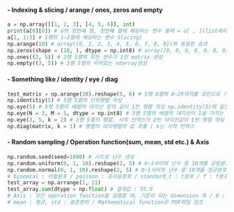 #### - Indexing & slicing / arange / ones, zeros and empty

``````python
a = np.array([[1, 2, 3], [4, 5, 6]], int)
print(a[0][0]) # a의 첫번째 행, 첫번째 열에 해당하는 변수 출력 = a[ , ](list와의 차이점)
a[1, 1:3] # 1행의 1~3열에 해당하는 변수 Slicing]
np.arange(10) # array([0, 1, 2, 3, 4, 5, 6, 7, 8, 9])와 동일한 효과
np.zeros(shape = (10, ), dtype = np.int8) # array([0, 0, 0, 0, 0, 0, 0, 0, 0, 0])
np.ones((2, 5)) # 2행 5열의 모든 변수가 1인 matrix 생성
np.empty((3, 5)) # 3행 5열의 비어있는 ndarray생성
``````

#### - Something like / identity / eye / diag

``````python
test_matrix = np.arange(30).reshape(5, 6) # 5행 6열의 0~29까지를 요인으로 가지는 matrix 생성
np.identitiy(5) # 5행 5열의 단위행렬 작성
np.eye(5) # 5행 5열의 배열의 대각선 항의 값이 1인 행렬 작성 np.identity(5)와 같은 값
np.eye(N = 3, M = 5, dtype = np.int8) # 3행 5열의 배열의 대각선이 1을 가지는 행렬작성
np.eye(3, 5, k = 2) # 3행 5열의 행렬, 시작 인덱스가 2인 대각선값이 1인 행렬 작성
np.diag(matrix, k = 1) # 행렬의 대각행렬의 값 추출 / k는 시작 인덱스
``````

#### - Random sampling / Operation function(sum, mean, std etc.) & Axis

``````python
np.random.seed(seed=1000) # 시드로 난수 생성
np.random.uniform(0, 1, 10).reshape(2, 5) # 0~1사이의 난수 중 10개를 균등분포로 추출하여 2열 5행의 행렬작성
np.random.normal(0, 1, 10).reshape(2, 5) # 0~1사이의 난수 중 10개를 정규분포로 추출하여 2열 5행의 행렬작성
# binomial : 이항분포 / poisson : 포아송분포 / standard_t : t분포 / f : f분포
test_array = np.arrange(1, 11)
test_array.sum(dtype = np.float) # 결과값 : 55.0
# Axis : 모든 operation function을 실행할 때, 기준이 되는 dimension 축 / 0 : 기준은 열, 1 : 기준은 행
# mean : 평균, std : 표준편차 / Mathematical function은 PDF파일 참조
``````

